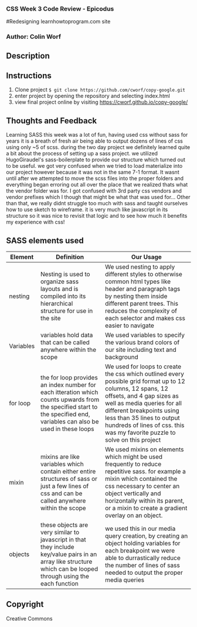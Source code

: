 ### CSS Week 3 Code Review - Epicodus

#Redesigning learnhowtoprogram.com site

### Author: Colin Worf

## Description



## Instructions

1. Clone project ```$ git clone https://github.com/cworf/copy-google.git ```
2. enter project by opening the repository and selecting index.html
3. view final project online by visiting https://cworf.github.io/copy-google/

## Thoughts and Feedback

Learning SASS this week was a lot of fun, having used css without sass for years it is a breath of fresh air being able to output dozens of lines of css using only ~5 of scss. during the two day project we definitely learned quite a bit about the process of setting up a sass project. we utilized HugoGiraudel's sass-boilerplate to provide our structure which turned out to be useful. we got very confused when we tried to load materialize into our project however because it was not in the same 7-1 format. It wasnt until after we attempted to move the scss files into the proper folders and everything began erroring out all over the place that we realized thats what the vendor folder was for. I got confused with 3rd party css vendors and vendor prefixes which I though that might be what that was used for... Other than that, we really didnt struggle too much with sass and taught ourselves how to use sketch to wireframe. it is very much like javascript in its structure so it was nice to revisit that logic and to see how much it benefits my experience with css!

## SASS elements used
|Element|Definition|Our Usage|
|-----|----|----|
|nesting|Nesting is used to organize sass layouts and is compiled into its hierarchical structure for use in the site|We used nesting to apply different styles to otherwise common html types like header and paragraph tags by nesting them inside different parent trees. This reduces the complexity of each selector and makes css easier to navigate |
|Variables|variables hold data that can be called anywhere within the scope|We used variables to specify the various brand colors of our site including text and background|
|for loop|the for loop provides an index number for each itteration which counts upwards from the specified start to the specified end, variables can also be used in these loops|We used for loops to create the css which outlined every possible grid format up to 12 columns, 12 spans, 12 offsets, and 4 gap sizes as well as media queries for all different breakpoints using less than 35 lines to output hundreds of lines of css. this was my favorite puzzle to solve on this project |
|mixin|mixins are like variables which contain either entire structures of sass or just a few lines of css and can be called anywhere within the scope|We used mixins on elements which might be used frequently to reduce repetitive sass. for example a mixin which contained the css necessary to center an object vertically and horizontally within its parent, or a mixin to create a gradient overlay on an object.|
|objects|these objects are very similar to javascript in that they include key/value pairs in an array like structure which can be looped through using the each function|we used this in our media query creation, by creating an object holding variables for each breakpoint we were able to durrastically reduce the number of lines of sass needed to output the proper media queries|

## Copyright

Creative Commons
